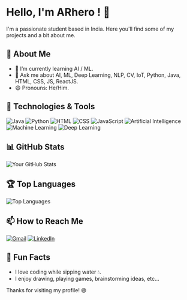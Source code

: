 # Hello, I'm ARhero ! 👋

I'm a passionate student based in India. Here you'll find some of my projects and a bit about me.

## 🚀 About Me

- 🌱 I’m currently learning AI / ML.
- 💬 Ask me about AI, ML, Deep Learning, NLP, CV, IoT, Python, Java, HTML, CSS, JS, ReactJS.
- 😄 Pronouns: He/Him.

## 🔧 Technologies & Tools

![Java](https://img.shields.io/badge/Java-ED8B00?style=for-the-badge&logo=java&logoColor=white)
![Python](https://img.shields.io/badge/Python-3776AB?style=for-the-badge&logo=python&logoColor=white)
![HTML](https://img.shields.io/badge/HTML5-E34F26?style=for-the-badge&logo=html5&logoColor=white)
![CSS](https://img.shields.io/badge/CSS3-1572B6?style=for-the-badge&logo=css3&logoColor=white)
![JavaScript](https://img.shields.io/badge/JS-F7DF1E?style=for-the-badge&logo=javascript&logoColor=black)
![Artificial Intelligence](https://img.shields.io/badge/Artificial%20Intelligence-3776AB?style=for-the-badge&logo=python&logoColor=violet&color=red)
![Machine Learning](https://img.shields.io/badge/Machine%20Learning-3776AB?style=for-the-badge&logo=python&logoColor=grey&color=yellow)
![Deep Learning](https://img.shields.io/badge/Deep%20Learning-3776AB?style=for-the-badge&logo=python&logoColor=orange&color=blue)

## 📊 GitHub Stats

![Your GitHub Stats](https://github-readme-stats.vercel.app/api?username=ARhero&show_icons=true&count_private=true&hide=contribs,prs&theme=radical)

## 🏆 Top Languages

![Top Languages](https://github-readme-stats.vercel.app/api/top-langs/?username=ARhero&layout=compact&theme=radical)

## 📫 How to Reach Me

[![Gmail](https://img.shields.io/badge/Gmail-D14836?style=for-the-badge&logo=gmail&logoColor=white)](mailto:work.mishra.aryan@gmail.com)
[![LinkedIn](https://img.shields.io/badge/LinkedIn-0077B5?style=for-the-badge&logo=linkedin&logoColor=white)](https://www.linkedin.com/in/-aryan-mishra-/)



## 🎉 Fun Facts

- I love coding while sipping water 💧.
- I enjoy drawing, playing games, brainstorming ideas, etc...

Thanks for visiting my profile! 😄
